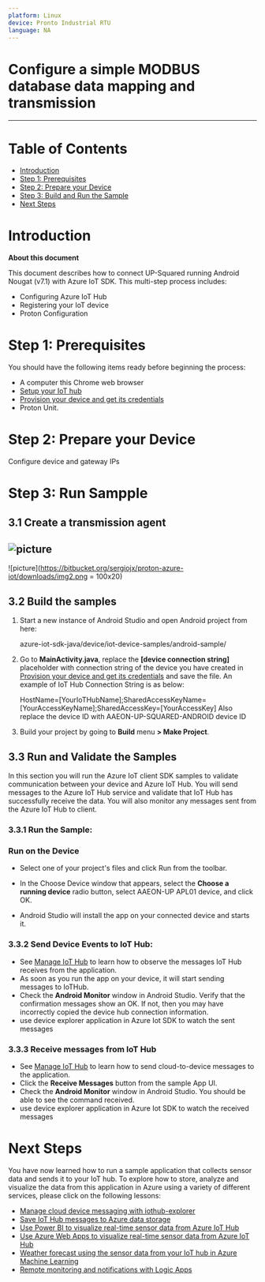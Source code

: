 ```yaml
---
platform: Linux
device: Pronto Industrial RTU
language: NA
---
```


Configure a simple MODBUS database data mapping and transmission
===
---

# Table of Contents

-   [Introduction](#Introduction)
-   [Step 1: Prerequisites](#Prerequisites)
-   [Step 2: Prepare your Device](#PrepareDevice)
-   [Step 3: Build and Run the Sample](#Build)
-   [Next Steps](#NextSteps)

<a name="Introduction"></a>
# Introduction

**About this document**

This document describes how to connect UP-Squared running Android Nougat (v7.1) with Azure IoT SDK. This multi-step process includes:

-   Configuring Azure IoT Hub
-   Registering your IoT device
-   Proton Configuration

<a name="Prerequisites"></a>
# Step 1: Prerequisites

You should have the following items ready before beginning the process:

-  A computer this Chrome web browser
-  [Setup your IoT hub](https://github.com/Azure/azure-iot-device-ecosystem/blob/master/setup_iothub.md)
-  [Provision your device and get its credentials](https://github.com/Azure/azure-iot-device-ecosystem/blob/master/manage_iot_hub.md)
-  Proton Unit.

<a name="PrepareDevice"></a>
# Step 2: Prepare your Device
Configure device and gateway IPs

# Step 3: Run Sampple

<a name="Load"></a>
## 3.1 Create a transmission agent

![picture](https://bitbucket.org/sergiojx/proton-azure-iot/downloads/img1.png)
-----
![picture](https://bitbucket.org/sergiojx/proton-azure-iot/downloads/img2.png = 100x20)

<a name="BuildSamples"></a>
## 3.2 Build the samples

1.   Start a new instance of Android Studio and open Android project from here:

        azure-iot-sdk-java/device/iot-device-samples/android-sample/

2.   Go to **MainActivity.java**, replace the **[device connection string]** placeholder with connection string of the device you have created in [Provision your device and get its credentials](local://base_request.html/Azure/azure-iot-device-ecosystem/blob/master/manage_iot_hub.md) and save the file. An example of IoT Hub Connection String is as below:

        HostName=[YourIoTHubName];SharedAccessKeyName=[YourAccessKeyName];SharedAccessKey=[YourAccessKey]
  Also replace the device ID with AAEON-UP-SQUARED-ANDROID device ID

3.   Build your project by going to **Build** menu **> Make Project**.

<a name="Run"></a>
## 3.3 Run and Validate the Samples
   In this section you will run the Azure IoT client SDK samples to validate communication between your device and Azure IoT Hub. You will send messages to the Azure IoT Hub service and validate that IoT Hub has successfully receive the data. You will also monitor any messages sent from the Azure IoT Hub to client.

### 3.3.1 Run the Sample:

### Run on the Device

-   Select one of your project's files and click Run from the toolbar.

-   In the Choose Device window that appears, select the **Choose a running device** radio button, select AAEON-UP APL01 device, and click OK.

-   Android Studio will install the app on your connected device and starts it.


### 3.3.2 Send Device Events to IoT Hub:

-   See [Manage IoT Hub](local://base_request.html/Azure/azure-iot-device-ecosystem/blob/master/manage_iot_hub.md) to learn how to observe the messages IoT Hub receives from the application.
-   As soon as you run the app on your device, it will start sending messages to IoTHub.
-   Check the **Android Monitor** window in Android Studio. Verify that the confirmation messages show an OK. If not, then you may have incorrectly copied the device hub connection information.
-   use device explorer application in Azure Iot SDK to watch the sent messages

### 3.3.3 Receive messages from IoT Hub

-   See [Manage IoT Hub](local://base_request.html/Azure/azure-iot-device-ecosystem/blob/master/manage_iot_hub.md) to learn how to send cloud-to-device messages to the application.
-   Click the **Receive Messages** button from the sample App UI.
-   Check the **Android Monitor** window in Android Studio. You should be able to see the command received.
-   use device explorer application in Azure Iot SDK to watch the received messages

<a name="NextSteps"></a>
# Next Steps
 
You have now learned how to run a sample application that collects sensor data and sends it to your IoT hub. To explore how to store, analyze and visualize the data from this application in Azure using a variety of different services, please click on the following lessons:
 
-   [Manage cloud device messaging with iothub-explorer]
-   [Save IoT Hub messages to Azure data storage]
-   [Use Power BI to visualize real-time sensor data from Azure IoT Hub]
-   [Use Azure Web Apps to visualize real-time sensor data from Azure IoT Hub]
-   [Weather forecast using the sensor data from your IoT hub in Azure Machine Learning]
-   [Remote monitoring and notifications with Logic Apps]   
 
[Manage cloud device messaging with iothub-explorer]: https://docs.microsoft.com/en-us/azure/iot-hub/iot-hub-explorer-cloud-device-messaging
[Save IoT Hub messages to Azure data storage]: https://docs.microsoft.com/en-us/azure/iot-hub/iot-hub-store-data-in-azure-table-storage
[Use Power BI to visualize real-time sensor data from Azure IoT Hub]: https://docs.microsoft.com/en-us/azure/iot-hub/iot-hub-live-data-visualization-in-power-bi
[Use Azure Web Apps to visualize real-time sensor data from Azure IoT Hub]: https://docs.microsoft.com/en-us/azure/iot-hub/iot-hub-live-data-visualization-in-web-apps
[Weather forecast using the sensor data from your IoT hub in Azure Machine Learning]: https://docs.microsoft.com/en-us/azure/iot-hub/iot-hub-weather-forecast-machine-learning
[Remote monitoring and notifications with Logic Apps]: https://docs.microsoft.com/en-us/azure/iot-hub/iot-hub-monitoring-notifications-with-azure-logic-apps
[setup-devbox-linux]: https://github.com/Azure/azure-iot-device-ecosystem/blob/master/get_started/node-devbox-setup.md
[lnk-setup-iot-hub]: ../setup_iothub.md
[lnk-manage-iot-hub]: ../manage_iot_hub.md
 